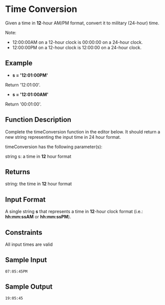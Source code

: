 # Time Conversion

Given a time in **12**-hour AM/PM format, convert it to military (24-hour) time.

Note: 
- 12:00:00AM on a 12-hour clock is 00:00:00 on a 24-hour clock.
- 12:00:00PM on a 12-hour clock is 12:00:00 on a 24-hour clock.

## Example

- **s = '12:01:00PM'**

Return '12:01:00'.

- **s = '12:01:00AM'**

Return '00:01:00'.

## Function Description

Complete the timeConversion function in the editor below. It should return a new string representing the input time in 24 hour format.

timeConversion has the following parameter(s):

string s: a time in **12** hour format

## Returns

string: the time in **12** hour format

## Input Format

A single string **s** that represents a time in **12**-hour clock format (i.e.: **hh:mm:ssAM** or **hh:mm:ssPM**).

## Constraints

All input times are valid

## Sample Input

```
07:05:45PM
```

## Sample Output

```
19:05:45
```